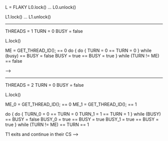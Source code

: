L = FLAKY
L0.lock()
...
L0.unlock()

L1.lock()
...
L1.unlock()

-------------------
THREADS     = 1
TURN        = 0
BUSY        = false

L.lock()

ME  = GET_THREAD_ID();      == 0
do
{
    do 
    {
        TURN    = 0                 == TURN = 0
    } while (busy)                  == BUSY = false
    BUSY = true                     == BUSY = true
} while (TURN != ME)                == false

-->

-------------------
THREADS     = 2
TURN        = 0
BUSY        = false

L.lock()

ME_0    = GET_THREAD_ID();      == 0
ME_1    = GET_THREAD_ID();      == 1

do
{
    do 
    {
        TURN_0      = 0             == TURN = 0
        TURN_1      = 1             == TURN = 1
    } while (BUSY)                  == BUSY = false
    BUSY_0 = true                   == BUSY = true
    BUSY_1 = true                   == BUSY = true
} while (TURN != ME)                == TURN == 1

T1 exits and continue in their CS
-->


